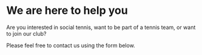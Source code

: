 # We are here to help you

Are you interested in social tennis, want to be part of a tennis team, or want to join our club? 

Please feel free to contact us using the form below.

<script type="text/javascript" src="https://form.jotform.com/jsform/232012074276851"></script>

